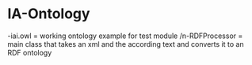 # IA-Ontology
-iai.owl = working ontology example for test module
/n-RDFProcessor = main class that takes an xml and the according text and converts it to an RDF ontology
